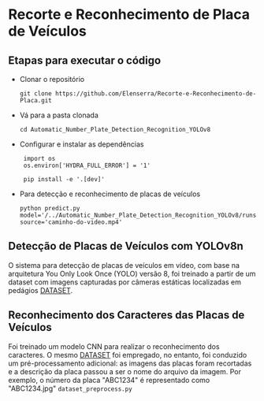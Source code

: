 #  Recorte e Reconhecimento de Placa de Veículos

## Etapas para executar o código

- Clonar o repositório
     
      git clone https://github.com/Elenserra/Recorte-e-Reconhecimento-de-Placa.git
  
- Vá para a pasta clonada
  
      cd Automatic_Number_Plate_Detection_Recognition_YOLOv8

- Configurar e instalar as dependências

       import os
       os.environ['HYDRA_FULL_ERROR'] = '1'
  
       pip install -e '.[dev]'

- Para detecção e reconhecimento de placas de veículos

      python predict.py model='/../Automatic_Number_Plate_Detection_Recognition_YOLOv8/runs/detect/train/weights/best.pt' source='caminho-do-video.mp4'


## Detecção de Placas de Veículos com YOLOv8n

O sistema para detecção de placas de veículos em vídeo, com base na arquitetura You Only Look Once (YOLO) versão 8, foi treinado a partir de um dataset com imagens capturadas por câmeras estáticas localizadas em pedágios [DATASET](https://github.com/raysonlaroca/rodosol-alpr-dataset.git).


## Reconhecimento dos Caracteres das Placas de Veículos

Foi treinado um modelo CNN para realizar o reconhecimento dos caracteres. O mesmo [DATASET](https://github.com/raysonlaroca/rodosol-alpr-dataset.git) foi empregado,  no entanto, foi conduzido um pré-processamento adicional: as imagens das placas foram recortadas e a descrição da placa passou a ser o nome do arquivo da imagem. Por exemplo, o número da placa "ABC1234" é representado como "ABC1234.jpg" `dataset_preprocess.py`

